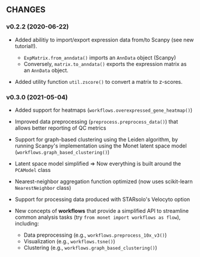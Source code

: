 ## CHANGES

### v0.2.2 (2020-06-22)

* Added abilitiy to import/export expression data from/to Scanpy (see new tutorial!).
  * `ExpMatrix.from_anndata()` imports an `AnnData` object (Scanpy)
  * Conversely, `matrix.to_anndata()` exports the expression matrix as an `AnnData` object.

* Added utility function `util.zscore()` to convert a matrix to z-scores.

### v0.3.0 (2021-05-04)

* Added support for heatmaps (`workflows.overexpressed_gene_heatmap()`)

* Improved data preprocessing (`preprocess.preprocess_data()`) that allows better reporting of QC metrics

* Support for graph-based clustering using the Leiden algorithm, by running Scanpy's implementation using the Monet latent space model  (`workflows.graph_based_clustering()`)

* Latent space model simplified => Now everything is built around the `PCAModel` class

* Nearest-neighbor aggregation function optimized (now uses scikit-learn `NearestNeighbor` class)

* Support for processing data produced with STARsolo's Velocyto option

* New concepts of **workflows** that provide a simplified API to streamline common analysis tasks (try `from monet import workflows as flow`), including:
  * Data preprocessing (e.g., `workflows.preprocess_10x_v3()`)
  * Visualization (e.g., `workflows.tsne()`)
  * Clustering (e.g., `workflows.graph_based_clustering()`)
